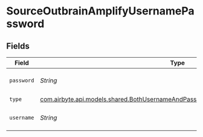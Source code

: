 # SourceOutbrainAmplifyUsernamePassword


## Fields

| Field                                                                                                                                                                       | Type                                                                                                                                                                        | Required                                                                                                                                                                    | Description                                                                                                                                                                 |
| --------------------------------------------------------------------------------------------------------------------------------------------------------------------------- | --------------------------------------------------------------------------------------------------------------------------------------------------------------------------- | --------------------------------------------------------------------------------------------------------------------------------------------------------------------------- | --------------------------------------------------------------------------------------------------------------------------------------------------------------------------- |
| `password`                                                                                                                                                                  | *String*                                                                                                                                                                    | :heavy_check_mark:                                                                                                                                                          | Add Password for authentication.                                                                                                                                            |
| `type`                                                                                                                                                                      | [com.airbyte.api.models.shared.BothUsernameAndPasswordIsRequiredForAuthenticationRequest](../../models/shared/BothUsernameAndPasswordIsRequiredForAuthenticationRequest.md) | :heavy_check_mark:                                                                                                                                                          | N/A                                                                                                                                                                         |
| `username`                                                                                                                                                                  | *String*                                                                                                                                                                    | :heavy_check_mark:                                                                                                                                                          | Add Username for authentication.                                                                                                                                            |